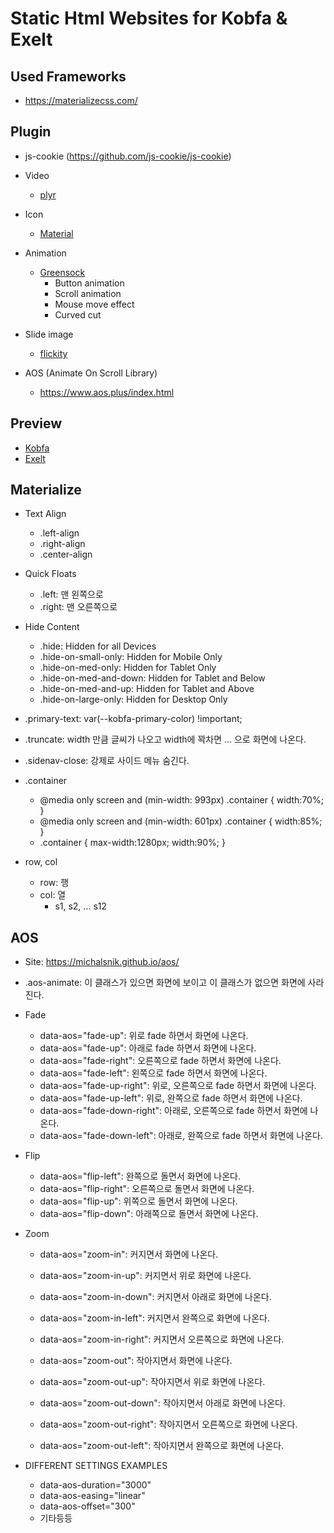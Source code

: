 # Static Html Websites for Kobfa & Exelt

## Used Frameworks

- https://materializecss.com/

## Plugin

- js-cookie (https://github.com/js-cookie/js-cookie)

- Video
  - [plyr](https://plyr.io/)
- Icon
  - [Material](https://material.io/resources/icons/?style=baseline)
- Animation
  - [Greensock](https://greensock.com/)
    - Button animation
    - Scroll animation
    - Mouse move effect
    - Curved cut
- Slide image
  - [flickity](https://flickity.metafizzy.co/)
- AOS (Animate On Scroll Library)
  - https://www.aos.plus/index.html

## Preview

- [Kobfa](http://exelt-net.github.io/kobfa/index.html)
- [Exelt](http://exelt-net.github.io/exelt/index.html)

## Materialize

- Text Align

  - .left-align
  - .right-align
  - .center-align

- Quick Floats

  - .left: 맨 왼쪽으로
  - .right: 맨 오른쪽으로

- Hide Content

  - .hide: Hidden for all Devices
  - .hide-on-small-only: Hidden for Mobile Only
  - .hide-on-med-only: Hidden for Tablet Only
  - .hide-on-med-and-down: Hidden for Tablet and Below
  - .hide-on-med-and-up: Hidden for Tablet and Above
  - .hide-on-large-only: Hidden for Desktop Only

- .primary-text: var(--kobfa-primary-color) !important;
- .truncate: width 만큼 글씨가 나오고 width에 꽉차면 ... 으로 화면에 나온다.

- .sidenav-close: 강제로 사이드 메뉴 숨긴다.

- .container

  - @media only screen and (min-width: 993px) .container { width:70%; }
  - @media only screen and (min-width: 601px) .container { width:85%; }
  - .container { max-width:1280px; width:90%; }

- row, col
  - row: 행
  - col: 열
    - s1, s2, ... s12

## AOS

- Site: https://michalsnik.github.io/aos/

- .aos-animate: 이 클래스가 있으면 화면에 보이고 이 클래스가 없으면 화면에 사라진다.
- Fade

  - data-aos="fade-up": 위로 fade 하면서 화면에 나온다.
  - data-aos="fade-up": 아래로 fade 하면서 화면에 나온다.
  - data-aos="fade-right": 오른쪽으로 fade 하면서 화면에 나온다.
  - data-aos="fade-left": 왼쪽으로 fade 하면서 화면에 나온다.
  - data-aos="fade-up-right": 위로, 오른쪽으로 fade 하면서 화면에 나온다.
  - data-aos="fade-up-left": 위로, 완쪽으로 fade 하면서 화면에 나온다.
  - data-aos="fade-down-right": 아래로, 오른쪽으로 fade 하면서 화면에 나온다.
  - data-aos="fade-down-left": 아래로, 완쪽으로 fade 하면서 화면에 나온다.

- Flip

  - data-aos="flip-left": 완쪽으로 돌면서 화면에 나온다.
  - data-aos="flip-right": 오른쪽으로 돌면서 화면에 나온다.
  - data-aos="flip-up": 위쪽으로 돌면서 화면에 나온다.
  - data-aos="flip-down": 아래쪽으로 돌면서 화면에 나온다.

- Zoom

  - data-aos="zoom-in": 커지면서 화면에 나온다.
  - data-aos="zoom-in-up": 커지면서 위로 화면에 나온다.
  - data-aos="zoom-in-down": 커지면서 아래로 화면에 나온다.
  - data-aos="zoom-in-left": 커지면서 완쪽으로 화면에 나온다.
  - data-aos="zoom-in-right": 커지면서 오른쪽으로 화면에 나온다.

  - data-aos="zoom-out": 작아지면서 화면에 나온다.
  - data-aos="zoom-out-up": 작아지면서 위로 화면에 나온다.
  - data-aos="zoom-out-down": 작아지면서 아래로 화면에 나온다.
  - data-aos="zoom-out-right": 작아지면서 오른쪽으로 화면에 나온다.
  - data-aos="zoom-out-left": 작아지면서 완쪽으로 화면에 나온다.

- DIFFERENT SETTINGS EXAMPLES
  - data-aos-duration="3000"
  - data-aos-easing="linear"
  - data-aos-offset="300"
  - 기타등등
